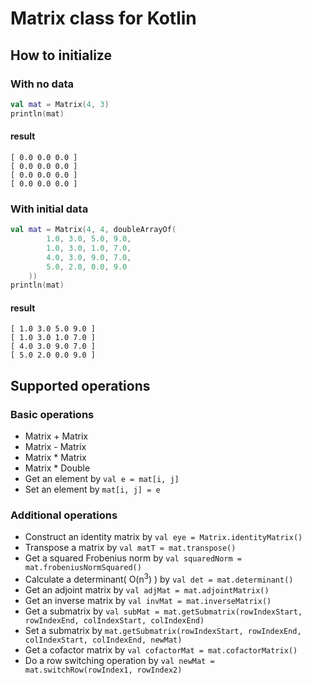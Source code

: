 # Matrix class for Kotlin
## How to initialize
### With no data
```kotlin
val mat = Matrix(4, 3)
println(mat)
```
#### result
```
[ 0.0 0.0 0.0 ]
[ 0.0 0.0 0.0 ]
[ 0.0 0.0 0.0 ]
[ 0.0 0.0 0.0 ]
```
### With initial data
```kotlin
val mat = Matrix(4, 4, doubleArrayOf(
        1.0, 3.0, 5.0, 9.0,
        1.0, 3.0, 1.0, 7.0,
        4.0, 3.0, 9.0, 7.0,
        5.0, 2.0, 0.0, 9.0
    ))
println(mat)
```
#### result
```
[ 1.0 3.0 5.0 9.0 ]
[ 1.0 3.0 1.0 7.0 ]
[ 4.0 3.0 9.0 7.0 ]
[ 5.0 2.0 0.0 9.0 ]
```

## Supported operations
### Basic operations
* Matrix + Matrix
* Matrix - Matrix
* Matrix * Matrix
* Matrix * Double
* Get an element by `val e = mat[i, j]`
* Set an element by `mat[i, j] = e`

### Additional operations
* Construct an identity matrix by `val eye = Matrix.identityMatrix()`
* Transpose a matrix by `val matT = mat.transpose()`
* Get a squared Frobenius norm by `val squaredNorm = mat.frobeniusNormSquared()`
* Calculate a determinant( O(n<sup>3</sup>) ) by `val det = mat.determinant()`
* Get an adjoint matrix by `val adjMat = mat.adjointMatrix()`
* Get an inverse matrix by `val invMat = mat.inverseMatrix()`
* Get a submatrix by `val subMat = mat.getSubmatrix(rowIndexStart, rowIndexEnd, colIndexStart, colIndexEnd)`
* Set a submatrix by `mat.getSubmatrix(rowIndexStart, rowIndexEnd, colIndexStart, colIndexEnd, newMat)`
* Get a cofactor matrix by `val cofactorMat = mat.cofactorMatrix()`
* Do a row switching operation by `val newMat = mat.switchRow(rowIndex1, rowIndex2)`